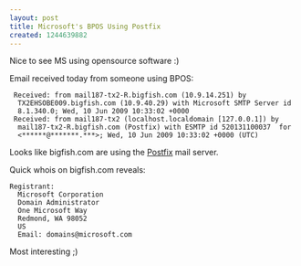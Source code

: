```yaml
--- 
layout: post
title: Microsoft's BPOS Using Postfix
created: 1244639882
---
```

Nice to see MS using opensource software :)

Email received today from someone using BPOS:

     Received: from mail187-tx2-R.bigfish.com (10.9.14.251) by
      TX2EHSOBE009.bigfish.com (10.9.40.29) with Microsoft SMTP Server id
      8.1.340.0; Wed, 10 Jun 2009 10:33:02 +0000
     Received: from mail187-tx2 (localhost.localdomain [127.0.0.1])	by
      mail187-tx2-R.bigfish.com (Postfix) with ESMTP id 520131100037  for
      <******@*******.***>; Wed, 10 Jun 2009 10:33:02 +0000 (UTC)

Looks like bigfish.com are using the [Postfix](http://www.postfix.org/) mail server.

Quick whois on bigfish.com reveals:

    Registrant: 
      Microsoft Corporation
      Domain Administrator
      One Microsoft Way 
      Redmond, WA 98052
      US
      Email: domains@microsoft.com

Most interesting ;)
